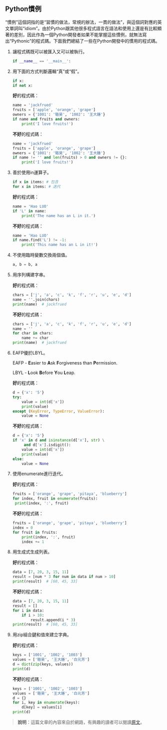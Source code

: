 ## Python慣例

“慣例”這個詞指的是“習慣的做法，常規的辦法，一貫的做法”，與這個詞對應的英文單詞叫“idiom”。由於Python跟其他很多程式語言在語法和使用上還是有比較顯著的差別，因此作為一個Python開發者如果不能掌握這些慣例，就無法寫出“Pythonic”的程式碼。下面我們總結了一些在Python開發中的慣用的程式碼。

1. 讓程式碼既可以被匯入又可以被執行。

   ```Python
   if __name__ == '__main__':
   ```


2. 用下面的方式判斷邏輯“真”或“假”。

   ```Python
   if x:
   if not x:
   ```

   **好**的程式碼：

   ```Python
   name = 'jackfrued'
   fruits = ['apple', 'orange', 'grape']
   owners = {'1001': '駱昊', '1002': '王大錘'}
   if name and fruits and owners:
       print('I love fruits!')
   ```

   **不好**的程式碼：

   ```Python
   name = 'jackfrued'
   fruits = ['apple', 'orange', 'grape']
   owners = {'1001': '駱昊', '1002': '王大錘'}
   if name != '' and len(fruits) > 0 and owners != {}:
       print('I love fruits!')
   ```

3. 善於使用in運算子。

   ```Python
   if x in items: # 包含
   for x in items: # 迭代
   ```

   **好**的程式碼：

   ```Python
   name = 'Hao LUO'
   if 'L' in name:
       print('The name has an L in it.')
   ```

   **不好**的程式碼：

   ```Python
   name = 'Hao LUO'
   if name.find('L') != -1:
       print('This name has an L in it!')
   ```

4. 不使用臨時變數交換兩個值。

   ```Python
   a, b = b, a
   ```

5. 用序列構建字串。

   **好**的程式碼：

   ```Python
   chars = ['j', 'a', 'c', 'k', 'f', 'r', 'u', 'e', 'd']
   name = ''.join(chars)
   print(name)  # jackfrued
   ```

   **不好**的程式碼：

   ```Python
   chars = ['j', 'a', 'c', 'k', 'f', 'r', 'u', 'e', 'd']
   name = ''
   for char in chars:
       name += char
   print(name)  # jackfrued
   ```

6. EAFP優於LBYL。

   EAFP - **E**asier to **A**sk **F**orgiveness than **P**ermission.

   LBYL - **L**ook **B**efore **Y**ou **L**eap.

   **好**的程式碼：

   ```Python
   d = {'x': '5'}
   try:
       value = int(d['x'])
       print(value)
   except (KeyError, TypeError, ValueError):
       value = None
   ```

   **不好**的程式碼：

   ```Python
   d = {'x': '5'}
   if 'x' in d and isinstance(d['x'], str) \
   		and d['x'].isdigit():
       value = int(d['x'])
       print(value)
   else:
       value = None
   ```

7. 使用enumerate進行迭代。

   **好**的程式碼：

   ```Python
   fruits = ['orange', 'grape', 'pitaya', 'blueberry']
   for index, fruit in enumerate(fruits):
   	print(index, ':', fruit)
   ```

   **不好**的程式碼：

   ```Python
   fruits = ['orange', 'grape', 'pitaya', 'blueberry']
   index = 0
   for fruit in fruits:
       print(index, ':', fruit)
       index += 1
   ```

8. 用生成式生成列表。

   **好**的程式碼：

   ```Python
   data = [7, 20, 3, 15, 11]
   result = [num * 3 for num in data if num > 10]
   print(result)  # [60, 45, 33]
   ```

   **不好**的程式碼：

   ```Python
   data = [7, 20, 3, 15, 11]
   result = []
   for i in data:
       if i > 10:
           result.append(i * 3)
   print(result)  # [60, 45, 33]
   ```

9. 用zip組合鍵和值來建立字典。

   **好**的程式碼：

   ```Python
   keys = ['1001', '1002', '1003']
   values = ['駱昊', '王大錘', '白元芳']
   d = dict(zip(keys, values))
   print(d)
   ```

   **不好**的程式碼：

   ```Python
   keys = ['1001', '1002', '1003']
   values = ['駱昊', '王大錘', '白元芳']
   d = {}
   for i, key in enumerate(keys):
       d[key] = values[i]
   print(d)
   ```

> **說明**：這篇文章的內容來自於網路，有興趣的讀者可以閱讀[原文](http://safehammad.com/downloads/python-idioms-2014-01-16.pdf)。

